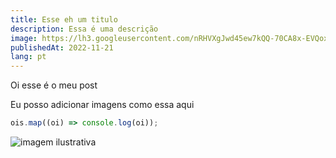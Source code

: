 ```yaml
---
title: Esse eh um titulo
description: Essa é uma descrição
image: https://lh3.googleusercontent.com/nRHVXgJwd45ew7kQQ-70CA8x-EVQox3iAYnq9wWydupoPVRXZ4Po69mUr3sFFNXOHVSZMy9GUa2xrU2z8AT9Y-ba99WwgiePU8XYHdkDN5dI-oBG87ACs2tvdmfxGz_jD3CmwGI7l03aE6gFwclzOAs9szlm1DJV0bPa9h59XtQo7sib_vKVKpLaeIcL7UmmoiTlSBomkxcwffZ7a5Ukn6f7A1O5DuuM1rklmxzd8yaRNWgTG1YB0AhDmCkAYUINOEcle4VwAYEGZpC629WzKh6bUFNkCZhyQ5PuZL4KD6zAQAT9zN-S_MV17xAmWprpav_J9EFA2SGwjgVoFF2dgNWYkfwfBU4SUzSb5dqN8FEurawWcvwOYafd4HXnTPhPWHtYt0JtbruwtUcqwc7dnnGL1c95BMw0qeDtvzhgWNCcXqWl2YwEO4FmnKKyRqpxE5ekPsH7eHSoQcgObrEpiHivmpHolzX0QC-AFk61CdGyVY3jOrnS8bDluflfq5J9ZAhRqiYVgFdBJ-gg0VfvjPXKL76ljVV-rNV0ixKfQvf8GAY1EYmJYjG46Q7vH01GpVGlobIFHA8D6ZBgklph8BcmH81CEPTbuOji6p3W65dHknPLiYCFdPKWm8djsb5E2KqTG5qO9wLYnD_AcFxTAm4WTJs1P1ZGRknSrHblnKeRXgFdybq-bPZImD05vYw0rBEhHVaPRM1fkuGD65ckY_BNjIrlP95UgPAiZzuOCQYpV_HAq5OzQPBEPVTn5q_GHmuNtNDwQKoJMrWqleGnzjwlQWJhmPnKgR_jSssrfF3oSulk_N8tTs9hfBjyldOK8EX6GYAHk2CSgj7pfWpXwnQ6O7ebwiiV5gUfbaFKRvlXHBCETDstPqbzn3jfP7jP5x8so0UKMZFwRJIYuKfPhemtdO5t-OC6ZGvOcMEREPt0e8dKymviryUOWPp3ga9vNSP65DfBSMXfH9xuBmtCp33IzrSUxNk9EHZ_iTzhRrXeafnTC7sBsQ=w700-h480-no?authuser=2
publishedAt: 2022-11-21
lang: pt
---
```


Oi esse é o meu post

Eu posso adicionar imagens como essa aqui

```javascript
ois.map((oi) => console.log(oi));
```

![imagem ilustrativa](https://hips.hearstapps.com/hmg-prod.s3.amazonaws.com/images/dog-puppy-on-garden-royalty-free-image-1586966191.jpg?crop=1.00xw:0.669xh;0,0.190xh&resize=640:* "Imagem Ilustrativa")
